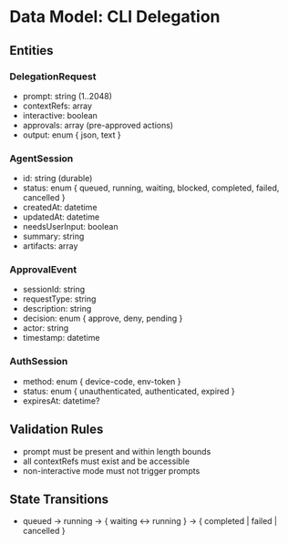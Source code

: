 # Data Model: CLI Delegation

## Entities

### DelegationRequest
- prompt: string (1..2048)
- contextRefs: array<URI or path>
- interactive: boolean
- approvals: array<string> (pre-approved actions)
- output: enum { json, text }

### AgentSession
- id: string (durable)
- status: enum { queued, running, waiting, blocked, completed, failed, cancelled }
- createdAt: datetime
- updatedAt: datetime
- needsUserInput: boolean
- summary: string
- artifacts: array<URI>

### ApprovalEvent
- sessionId: string
- requestType: string
- description: string
- decision: enum { approve, deny, pending }
- actor: string
- timestamp: datetime

### AuthSession
- method: enum { device-code, env-token }
- status: enum { unauthenticated, authenticated, expired }
- expiresAt: datetime?

## Validation Rules
- prompt must be present and within length bounds
- all contextRefs must exist and be accessible
- non-interactive mode must not trigger prompts

## State Transitions
- queued → running → { waiting ↔ running } → { completed | failed | cancelled }
